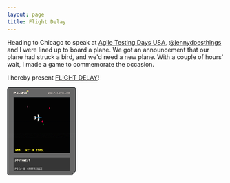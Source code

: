 ```yaml
---
layout: page
title: Flight Delay
---
```


Heading to Chicago to speak at [Agile Testing Days USA](https://agiletestingdays.us/), [@jennydoesthings](https://twitter.com/jennydoesthings) and I were lined up to board a plane. We got an announcement that our plane had struck a bird, and we'd need a new plane. With a couple of hours' wait, I made a game to commemorate the occasion.

I hereby present [FLIGHT DELAY](/public/downloads/pico-8/flight_delay/flight_delay.html)!

[![alt text](/public/downloads/pico-8/flight_delay/flight_delay.p8.png "Flight Delay Pico-8 Game")](/public/downloads/pico-8/flight_delay/flight_delay.html)
